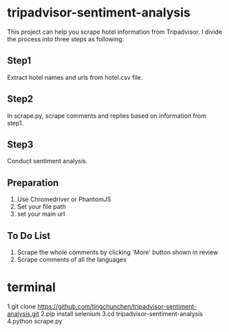 # tripadvisor-sentiment-analysis
This project can help you scrape hotel information from Tripadvisor. I divide the process into three steps as following:
## Step1
 Extract hotel names and urls from hotel.csv file.
## Step2
 In scrape.py, scrape comments and replies based on information from step1.
## Step3
 Conduct sentiment analysis.

## Preparation 
1. Use Chromedriver or PhantomJS
2. Set your file path
3. set your main url
 
## To Do List
1. Scrape the whole comments by clicking 'More' button shown in review
2. Scrape comments of all the languages


# terminal
1.git clone https://github.com/tingchunchen/tripadvisor-sentiment-analysis.git
2.pip install selenium
3.cd tripadvisor-sentiment-analysis
4.python scrape.py
